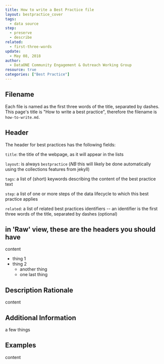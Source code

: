```yaml
---
title: How to write a Best Practice file
layout: bestpractice_cover
tags:
  - data source
step:
  - preserve
  - describe
related:
  - first-three-words
update:
  - May 08, 2018
author:
  - DataONE Community Engagement & Outreach Working Group
resource: true
categories: ["Best Practice"]
---
```


## Filename

Each file is named as the first three words of the title, separated by dashes.
This page's title is "How to write a best practice", therefore the filename is
`how-to-write.md`.

## Header

The header for best practices has the following fields:

`title`: the title of the webpage, as it will appear in the lists

`layout`: is always `bestpractice` (*NB* this will likely be done automatically using the collections features from jekyll)

`tags`: a list of (short) keywords describing the content of the best practice text

`step`: a list of one or more steps of the data lifecycle to which this best practice applies

`related`: a list of related best practices identifiers -- an identifier is the first three words of the title, separated by dashes (optional)

## in 'Raw' view, these are the headers you should have

content
- thing 1
- thing 2
  - another thing
  - one last thing

## Description Rationale

content

## Additional Information

a few things

## Examples

content
